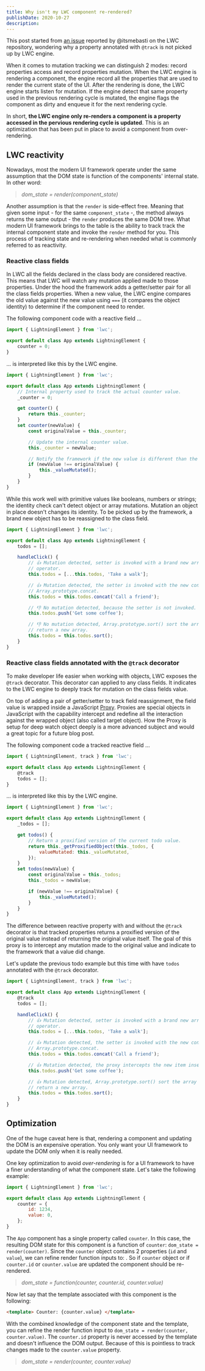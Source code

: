 ```yaml
---
title: Why isn't my LWC component re-rendered?
publishDate: 2020-10-27
description:
---
```


This post started from [an issue](https://github.com/salesforce/lwc/issues/2249) reported by @itsmebasti on the LWC repository, wondering why a property annotated with `@track` is not picked up by LWC engine.

When it comes to mutation tracking we can distinguish 2 modes: record properties access and record properties mutation. When the LWC engine is rendering a component, the engine record all the properties that are used to render the current state of the UI. After the rendering is done, the LWC engine starts listen for mutation. If the engine detect that same property used in the previous rendering cycle is mutated, the engine flags the component as dirty and enqueue it for the next rendering cycle.

In short, **the LWC engine only re-renders a component is a property accessed in the pervious rendering cycle is updated**. This is an optimization that has been put in place to avoid a component from over-rendering.

## LWC reactivity

Nowadays, most the modern UI framework operate under the same assumption that the DOM state is function of the components' internal state. In other word: 

> _dom_state = render(component_state)_

Another assumption is that the `render` is side-effect free. Meaning that given some input - for the same `component_state` -, the method always returns the same output - the `render` produces the same DOM tree. What modern UI framework brings to the table is the ability to track track the internal component state and invoke the `render` method for you. This process of tracking state and re-rendering when needed what is commonly referred to as reactivity.

### Reactive class fields

In LWC all the fields declared in the class body are considered reactive. This means that LWC will watch any mutation applied made to those properties. Under the hood the framework adds a getter/setter pair for all the class fields properties. When a new value, the LWC engine compares the old value against the new value using `===` (it compares the object identity) to determine if the component need to render.

The following component code with a reactive field ...

```js
import { LightningElement } from 'lwc';

export default class App extends LightningElement {
    counter = 0;
}
```

... is interpreted like this by the LWC engine.

```js
import { LightningElement } from 'lwc';

export default class App extends LightningElement {
    // Internal property used to track the actual counter value.
    _counter = 0;

    get counter() {
        return this._counter;
    }
    set counter(newValue) {
        const originalValue = this._counter;

        // Update the internal counter value.
        this._counter = newValue;

        // Notify the framework if the new value is different than the previous one.
        if (newValue !== originalValue) {
            this._valueMutated();
        }
    }
}
```

While this work well with primitive values like booleans, numbers or strings; the identity check can't detect object or array mutations. Mutation an object in place doesn't changes its identity. To be picked up by the framework, a brand new object has to be reassigned to the class field.

```js
import { LightningElement } from 'lwc';

export default class App extends LightningElement {
    todos = [];

    handleClick() {
        // 👍 Mutation detected, setter is invoked with a brand new array because of the spread 
        // operator.
        this.todos = [...this.todos, 'Take a walk'];

        // 👍 Mutation detected, the setter is invoked with the new concatenated array returned by 
        // Array.prototype.concat.
        this.todos = this.todos.concat('Call a friend');

        // 👎 No mutation detected, because the setter is not invoked.
        this.todos.push('Get some coffee');

        // 👎 No mutation detected, Array.prototype.sort() sort the array in place and doesn't 
        // return a new array.
        this.todos = this.todos.sort();
    }
}
```

### Reactive class fields annotated with the `@track` decorator

To make developer life easier when working with objects, LWC exposes the `@track` decorator. This decorator can applied to any class fields. It indicates to the LWC engine to deeply track for mutation on the class fields value.

On top of adding a pair of getter/setter to track field reassignment, the field value is wrapped inside a JavaScript [Proxy](https://developer.mozilla.org/fr/docs/Web/JavaScript/Reference/Global_Objects/Proxy). Proxies are special objects in JavaScript with the capability intercept and redefine all the interaction against the wrapped object (also called target object). How the Proxy is setup for deep watch object deeply is a more advanced subject and would a great topic for a future blog post.

The following component code a tracked reactive field ...


```js
import { LightningElement, track } from 'lwc';

export default class App extends LightningElement {
    @track
    todos = [];
}
```

... is interpreted like this by the LWC engine.

```js
import { LightningElement } from 'lwc';

export default class App extends LightningElement {
    _todos = [];

    get todos() {
        // Return a proxified version of the current todo value.
        return this._getProxifiedObject(this._todos, {
            valueMutated: this._valueMutated,
        });
    }
    set todos(newValue) {
        const originalValue = this._todos;
        this._todos = newValue;

        if (newValue !== originalValue) {
            this._valueMutated();
        }
    }
}
```

The difference between reactive property with and without the `@track` decorator is that tracked properties returns a proxified version of the original value instead of returning the original value itself. The goal of this proxy is to intercept any mutation made to the original value and indicate to the framework that a value did change.


Let's update the previous todo example but this time with have `todos` annotated with the `@track` decorator.

```js
import { LightningElement, track } from 'lwc';

export default class App extends LightningElement {
    @track
    todos = [];

    handleClick() {
        // 👍 Mutation detected, setter is invoked with a brand new array because of the spread 
        // operator.
        this.todos = [...this.todos, 'Take a walk'];

        // 👍 Mutation detected, the setter is invoked with the new concatenated array returned by 
        // Array.prototype.concat.
        this.todos = this.todos.concat('Call a friend');

        // 👍 Mutation detected, the proxy intercepts the new item insertion in the array.
        this.todos.push('Get some coffee');

        // 👍 Mutation detected, Array.prototype.sort() sort the array in place and doesn't 
        // return a new array.
        this.todos = this.todos.sort();
    }
}
```

## Optimization

One of the huge caveat here is that, rendering a component and updating the DOM is an expensive operation. You only want your UI framework to update the DOM only when it is really needed.

One key optimization to avoid _over-rendering_ is for a UI framework to have a finer understanding of what the component state. Let's take the following example:

```js
import { LightningElement } from 'lwc';

export default class App extends LightningElement {
    counter = {
        id: 1234,
        value: 0,
    };
}
```

The `App` component has a single property called `counter`. In this case, the resulting DOM state for this component is a function of `counter`: `dom_state = render(counter)`. Since the `counter` object contains 2 properties (`id` and `value`), we can refine render function inputs to: . So if `counter` object or if `counter.id` or `counter.value` are updated the component should be re-rendered.

> _dom_state = function(counter, counter.id, counter.value)_

Now let say that the template associated with this component is the following:

```html
<template> Counter: {counter.value} </template>
```

With the combined knowledge of the component state and the template, you can refine the render function input to `dom_state = render(counter, counter.value)`. The `counter.id` property is never accessed by the template and doesn't influence the DOM output. Because of this is pointless to track changes made to the `counter.value` property.

> _dom_state = render(counter, counter.value)_